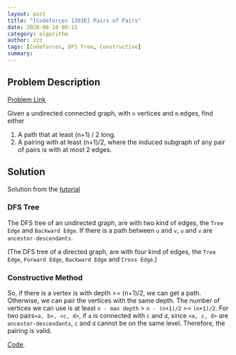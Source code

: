 ```yaml
---
layout: post
title: "[Codeforces 1391E] Pairs of Pairs"
date: 2020-08-10 00:15
category: algorithm
author: zzz
tags: [Codeforces, DFS Tree, Constructive]
summary: 
---
```


## Problem Description
[Problem Link](https://codeforces.com/problemset/problem/1391/E)

Given a undirected connected graph, with `n` vertices and `m` edges, find either
1. A path that at least (n+1) / 2 long.
2. A pairing with at least (n+1)/2, where the induced subgraph of any pair of pairs is with at most 2 edges.

## Solution

Solution from the [tutorial](https://codeforces.com/blog/entry/81265)

### DFS Tree

The DFS tree of an undirected graph, are with two kind of edges, the `Tree Edge` and `Backward Edge`.
If there is a path between `u` and `v`, `u` and `v` are  `ancestor-descendants`.

(The DFS tree of a directed graph, are with four kind of edges, the `Tree Edge`, `Forward Edge`, `Backward Edge` and `Cross Edge`.)

### Constructive Method

So, if there is a vertex is with depth >= (n+1)/2, we can get a path.
Otherwise, we can pair the vertices with the same depth. The number of vertices we can use is at least `n - max depth` > `n - (n+1)/2` >= `(n+1)/2`.
For two pairs`<a, b>, <c, d>`, if `a` is connected with `c` and `d`, since `<a, c, d>` are `ancestor-descendants`, `c` and `d` cannot be on the same level. Therefore, the pairing is valid.

[Code](https://codeforces.com/contest/1391/submission/89478179).